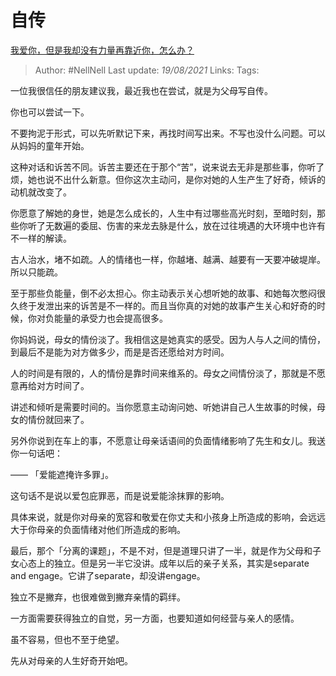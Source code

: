 # 自传
[我爱你，但是我却没有力量再靠近你，怎么办？](https://www.zhihu.com/question/415881067/answer/1423054655)

> Author: #NellNell 
> Last update: *19/08/2021* 
> Links:
> Tags:

一位我很信任的朋友建议我，最近我也在尝试，就是为父母写自传。

你也可以尝试一下。

不要拘泥于形式，可以先听默记下来，再找时间写出来。不写也没什么问题。可以从妈妈的童年开始。

这种对话和诉苦不同。诉苦主要还在于那个“苦”，说来说去无非是那些事，你听了烦，她也说不出什么新意。但你这次主动问，是你对她的人生产生了好奇，倾诉的动机就改变了。

你愿意了解她的身世，她是怎么成长的，人生中有过哪些高光时刻，至暗时刻，那些你听了无数遍的委屈、伤害的来龙去脉是什么，放在过往境遇的大环境中也许有不一样的解读。

古人治水，堵不如疏。人的情绪也一样，你越堵、越满、越要有一天要冲破堤岸。所以只能疏。

至于那些负能量，倒不必太担心。你主动表示关心想听她的故事、和她每次憋闷很久终于发泄出来的诉苦是不一样的。而且当你真的对她的故事产生关心和好奇的时候，你对负能量的承受力也会提高很多。

你妈妈说，母女的情份淡了。我相信这是她真实的感受。因为人与人之间的情份，到最后不是能为对方做多少，而是是否还愿给对方时间。

人的时间是有限的，人的情份是靠时间来维系的。母女之间情份淡了，那就是不愿意再给对方时间了。

讲述和倾听是需要时间的。当你愿意主动询问她、听她讲自己人生故事的时候，母女的情份就回来了。

另外你说到在车上的事，不愿意让母亲话语间的负面情绪影响了先生和女儿。我送你一句话吧：

—— 「爱能遮掩许多罪」。

这句话不是说以爱包庇罪恶，而是说爱能涂抹罪的影响。

具体来说，就是你对母亲的宽容和敬爱在你丈夫和小孩身上所造成的影响，会远远大于你母亲的负面情绪对他们所造成的影响。

最后，那个「分离的课题」，不是不对，但是道理只讲了一半，就是作为父母和子女心态上的独立。但是另一半它没讲。成年以后的亲子关系，其实是separate and engage。它讲了separate，却没讲engage。

独立不是撇弃，也很难做到撇弃亲情的羁绊。

一方面需要获得独立的自觉，另一方面，也要知道如何经营与亲人的感情。

虽不容易，但也不至于绝望。

先从对母亲的人生好奇开始吧。
